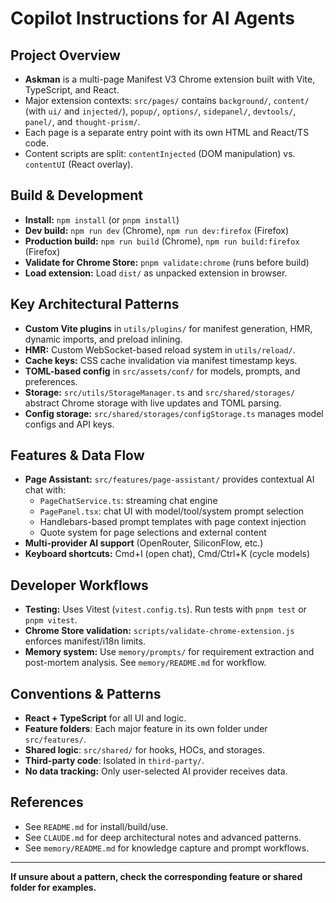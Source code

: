 # Copilot Instructions for AI Agents

## Project Overview
- **Askman** is a multi-page Manifest V3 Chrome extension built with Vite, TypeScript, and React.
- Major extension contexts: `src/pages/` contains `background/`, `content/` (with `ui/` and `injected/`), `popup/`, `options/`, `sidepanel/`, `devtools/`, `panel/`, and `thought-prism/`.
- Each page is a separate entry point with its own HTML and React/TS code.
- Content scripts are split: `contentInjected` (DOM manipulation) vs. `contentUI` (React overlay).

## Build & Development
- **Install:** `npm install` (or `pnpm install`)
- **Dev build:** `npm run dev` (Chrome), `npm run dev:firefox` (Firefox)
- **Production build:** `npm run build` (Chrome), `npm run build:firefox` (Firefox)
- **Validate for Chrome Store:** `pnpm validate:chrome` (runs before build)
- **Load extension:** Load `dist/` as unpacked extension in browser.

## Key Architectural Patterns
- **Custom Vite plugins** in `utils/plugins/` for manifest generation, HMR, dynamic imports, and preload inlining.
- **HMR:** Custom WebSocket-based reload system in `utils/reload/`.
- **Cache keys:** CSS cache invalidation via manifest timestamp keys.
- **TOML-based config** in `src/assets/conf/` for models, prompts, and preferences.
- **Storage:** `src/utils/StorageManager.ts` and `src/shared/storages/` abstract Chrome storage with live updates and TOML parsing.
- **Config storage:** `src/shared/storages/configStorage.ts` manages model configs and API keys.

## Features & Data Flow
- **Page Assistant:** `src/features/page-assistant/` provides contextual AI chat with:
  - `PageChatService.ts`: streaming chat engine
  - `PagePanel.tsx`: chat UI with model/tool/system prompt selection
  - Handlebars-based prompt templates with page context injection
  - Quote system for page selections and external content
- **Multi-provider AI support** (OpenRouter, SiliconFlow, etc.)
- **Keyboard shortcuts:** Cmd+I (open chat), Cmd/Ctrl+K (cycle models)

## Developer Workflows
- **Testing:** Uses Vitest (`vitest.config.ts`). Run tests with `pnpm test` or `pnpm vitest`.
- **Chrome Store validation:** `scripts/validate-chrome-extension.js` enforces manifest/i18n limits.
- **Memory system:** Use `memory/prompts/` for requirement extraction and post-mortem analysis. See `memory/README.md` for workflow.

## Conventions & Patterns
- **React + TypeScript** for all UI and logic.
- **Feature folders**: Each major feature in its own folder under `src/features/`.
- **Shared logic**: `src/shared/` for hooks, HOCs, and storages.
- **Third-party code**: Isolated in `third-party/`.
- **No data tracking:** Only user-selected AI provider receives data.

## References
- See `README.md` for install/build/use.
- See `CLAUDE.md` for deep architectural notes and advanced patterns.
- See `memory/README.md` for knowledge capture and prompt workflows.

---

**If unsure about a pattern, check the corresponding feature or shared folder for examples.**
